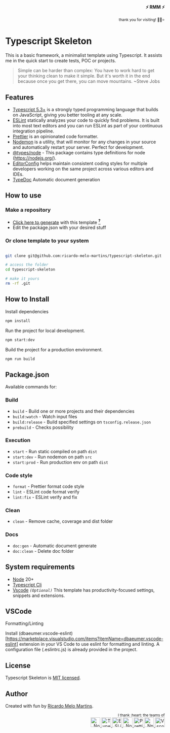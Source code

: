 <div align="right">
  
#### ⚡ **RMM** ⚡
  
</div>

<div align="right">

  <sup>
thank you for visiting! 
🙌🤗⭐
  </sup>
  
</div>

# Typescript Skeleton

This is a basic framework, a minimalist template using Typescript. It assists me in the quick start to create tests, POC or projects. 

> Simple can be harder than complex: You have to work hard to get your thinking clean to make it simple. But it's worth it in the end because once you get there, you can move mountains. ~Steve Jobs 


## Features

- [Typescript 5.3+](https://www.typescriptlang.org/) is a strongly typed programming language that builds on JavaScript, giving you better tooling at any scale.
- [ESLint](https://eslint.org/) statically analyzes your code to quickly find problems. It is built into most text editors and you can run ESLint as part of your continuous integration pipeline.
- [Prettier](https://prettier.io/) is an opinionated code formatter.
- [Nodemon](https://nodemon.io/) is a utility, that will monitor for any changes in your source and automatically restart your server. Perfect for development.
- [@types/node](https://www.npmjs.com/package/@types/node) - This package contains type definitions for node (<https://nodejs.org/>).
- [EditorConfig](https://editorconfig.org/) helps maintain consistent coding styles for multiple developers working on the same project across various editors and IDEs.
- [TypeDoc](https://typedoc.org) Automatic document generation

## How to use 

### Make a repository

- [Click here to generate](https://github.com/ricardo-melo-martins/typescript-skeleton/generate) with this template [<sup>❓</sup>](https://docs.github.com/en/repositories/creating-and-managing-repositories/creating-a-repository-from-a-template) 
- Edit the package.json with your desired stuff


### Or clone template to your system

```bash

git clone git@github.com:ricardo-melo-martins/typescript-skeleton.git

# access the folder
cd typescript-skeleton 

# make it yours
rm -rf .git

```



## How to Install

Install dependencies

```bash
npm install
```

Run the project for local development.

```bash
npm start:dev
```

Build the project for a production environment.

```bash
npm run build
```


## Package.json

Available commands for:

### Build
- `build` -  Build one or more projects and their dependencies
- `build:watch` - Watch input files 
- `build:release` - Build specified settings on `tsconfig.release.json`
- `prebuild` - Checks possibility

### Execution

- `start` - Run static compiled on path `dist`
- `start:dev` - Run nodemon on path `src`
- `start:prod` - Run production env on path `dist`

### Code style

- `format` - Prettier format code style
- `lint` - ESLint code format verify
- `lint:fix` - ESLint verify and fix

### Clean

- `clean` - Remove cache, coverage and dist folder

### Docs

- `doc:gen` - Automatic document generate
- `doc:clean` - Delete doc folder

## System requirements

- [Node](https://nodejs.org/en/download) 20+
- [Typescript Cli](https://www.typescriptlang.org/download)
- [Vscode](https://code.visualstudio.com/) *`(Optional)`* This template has productivity-focused settings, snippets and extensions.


## VSCode

Formatting/Linting

Install (dbaeumer.vscode-eslint)[https://marketplace.visualstudio.com/items?itemName=dbaeumer.vscode-eslint] extension in your VS Code to use eslint for formatting and linting. A configuration file (.eslintrc.js) is already provided in the project.


## License

Typescript Skeleton is [MIT licensed](LICENSE).

## Author


Created with fun by [Ricardo Melo Martins](https://github.com/ricardo-melo-martins).


<div align="right">
  <sub>
    I thank :heart: the teams of 
  </sub>
</div>

<div align="right">
<a href="https://nodejs.org/" target="blank" alt="NodeJs">
  <img src="https://cdn.jsdelivr.net/gh/devicons/devicon@latest/icons/nodejs/nodejs-original.svg" width="30" alt="NodeJS" />
</a>
<a href="https://www.typescriptlang.org/" target="blank">
  <img src="https://cdn.jsdelivr.net/gh/devicons/devicon@latest/icons/typescript/typescript-original.svg" width="30" alt="Typescript" />
</a>
<a href="https://eslint.org/" target="blank">
  <img src="https://cdn.jsdelivr.net/gh/devicons/devicon@latest/icons/eslint/eslint-original.svg" width="30" alt="ESLint"/>
</a>
<a href="https://nodemon.io/" target="blank">
  <img src="https://cdn.jsdelivr.net/gh/devicons/devicon@latest/icons/nodemon/nodemon-original.svg" width="30" alt="Nodemon"/>
</a>
<a href="https://prettier.io/" target="blank" >
  <img src="https://prettier.io/icon.png" width="30" alt="Prettier" />
</a>
<a href="https://www.npmjs.com/" target="blank" >
  <img src="https://cdn.jsdelivr.net/gh/devicons/devicon@latest/icons/npm/npm-original-wordmark.svg" width="30" alt="Npmjs"/>
</a>
<a href="https://code.visualstudio.com/" target="blank" >
  <img src="https://cdn.jsdelivr.net/gh/devicons/devicon@latest/icons/vscode/vscode-original.svg" width="30" alt="Vscode"/>
</a>
</div>
